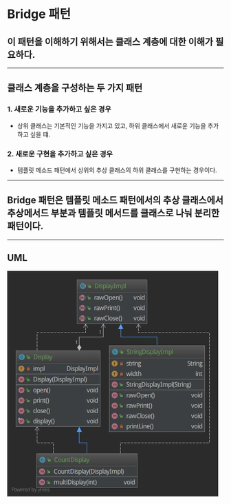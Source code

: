 # Bridge 패턴
## 이 패턴을 이해하기 위해서는 클래스 계층에 대한 이해가 필요하다.
***
## 클래스 계층을 구성하는 두 가지 패턴

### 1. 새로운 기능을 추가하고 싶은 경우
* 상위 클래스는 기본적인 기능을 가지고 있고, 하위 클래스에서 새로운 기능을 추가하고 싶을 떄.
### 2. 새로운 구현을 추가하고 싶은 경우
* 템플릿 메소드 패턴에서 상위의 추상 클래스의 하위 클래스를 구현하는 경우이다.
***

## Bridge 패턴은 템플릿 메소드 패턴에서의 추상 클래스에서 추상메서드 부분과 템플릿 메서드를 클래스로 나눠 분리한 패턴이다.

***

## UML

![UML](https://github.com/chldntjr8036/designPattern/blob/master/src/main/resources/bridge_uml.jpg?raw=true)

